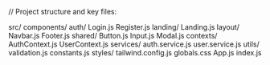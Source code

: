 // Project structure and key files:

src/
  components/
    auth/
      Login.js
      Register.js
    landing/
      Landing.js
    layout/
      Navbar.js
      Footer.js
    shared/
      Button.js
      Input.js
      Modal.js
  contexts/
    AuthContext.js
    UserContext.js
  services/
    auth.service.js
    user.service.js
  utils/
    validation.js
    constants.js
  styles/
    tailwind.config.js
    globals.css
  App.js
  index.js